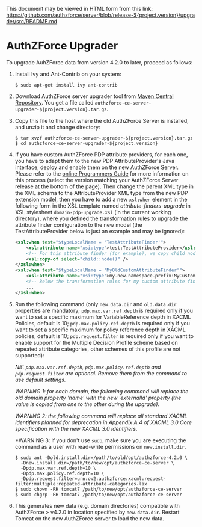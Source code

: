 This document may be viewed in HTML form from this link: 
https://github.com/authzforce/server/blob/release-${project.version}/upgrader/src/README.md

# AuthZForce Upgrader

To upgrade AuhZForce data from version 4.2.0 to later, proceed as follows:

1. Install Ivy and Ant-Contrib on your system:

    ```shell
    $ sudo apt-get install ivy ant-contrib
    ```
    
1. Download AuthZForce server upgrader tool from [Maven Central Repository](http://repo1.maven.org/maven2/org/ow2/authzforce/authzforce-ce-server-upgrader/${project.version}/authzforce-ce-server-upgrader-${project.version}.tar.gz). You get a file called ``authzforce-ce-server-upgrader-${project.version}.tar.gz``.
1. Copy this file to the host where the old AuthZForce Server is installed, and unzip it and change directory:

    ```shell
    $ tar xvzf authzforce-ce-server-upgrader-${project.version}.tar.gz
    $ cd authzforce-ce-server-upgrader-${project.version}
    ```
    
1. If you have custom AuthZForce PDP attribute providers, for each one, you have to adapt them to the new PDP AttributeProvider's Java interface, deploy and enable them on the new AuthZForce Server. Please refer to the [online Programmers Guide](http://authzforce-ce-fiware.readthedocs.io/en/latest/UserAndProgrammersGuide.html) for more information on this process (select the version matching your AuthZForce Server release at the bottom of the page). Then change the parent XML type in the XML schema to the AttributeProvider XML type from the new PDP extension model, then you have to add a new `xsl:when` element in the following form in the XSL template named *attribute-finders-upgrade* in XSL stylesheet `domain-pdp-upgrade.xsl` (in the current working directory), where you defined the transformation rules to upgrade the attribute finder configuration to the new model (the TestAttributeProvider below is just an example and may be ignored):

    ```xml
    <xsl:when test="$typeLocalName = 'TestAttributeFinder'">
	    <xsl:attribute name="xsi:type">test:TestAttributeProvider</xsl:attribute>
	    <!-- For this attribute finder (for example), we copy child nodes as is. -->
	    <xsl:copy-of select="child::node()" />
    </xsl:when>
    <xsl:when test="$typeLocalName = 'MyOldCustomAttributeFinder'">
	    <xsl:attribute name="xsi:type">my-new-namespace-prefix:MyCustomAttributeProvider</xsl:attribute>
	    <!-- Below the transformation rules for my custom attribute finder -->
	    ...
    </xsl:when>
    ```

3. Run the following command (only `new.data.dir` and `old.data.dir` properties are mandatory; `pdp.max.var.ref.depth` is required only if you want to set a specific maximum for VariableReference depth in XACML Policies, default is 10; `pdp.max.policy.ref.depth` is required only if you want to set a specific maximum for policy reference depth in XACML policies, default is 10; `pdp.request.filter` is required only if you want to enable support for the Multiple Decision Profile scheme based on repeated attribute categories, other schemes of this profile are not supported):

    *NB: `pdp.max.var.ref.depth`, `pdp.max.policy.ref.depth` and `pdp.request.filter` are optional. Remove them from the command to use default settings.*

    *WARNING 1: for each domain, the following command will replace the old domain property 'name' with the new 'externalId' property (the value is copied from one to the other during the upgrade).*

    *WARNING 2: the following command will replace all standard XACML identifiers planned for deprecation in Appendix A.4 of XACML 3.0 Core specification with the new XACML 3.0 identifiers.*
    
    *WARNING 3: if you don't use `sudo`, make sure you are executing the command as a user with read-write permissions on `new.install.dir`.
  
    ```shell
    $ sudo ant -Dold.install.dir=/path/to/old/opt/authzforce-4.2.0 \
      -Dnew.install.dir=/path/to/new/opt/authzforce-ce-server \
      -Dpdp.max.var.ref.depth=10 \
      -Dpdp.max.policy.ref.depth=10 \
      -Dpdp.request.filter=urn:ow2:authzforce:xacml:request-filter:multiple:repeated-attribute-categories-lax
    $ sudo chown -RH tomcat7 /path/to/new/opt/authzforce-ce-server
    $ sudo chgrp -RH tomcat7 /path/to/new/opt/authzforce-ce-server
    ```

1. This generates new data (e.g. domain directories) compatible with AuthZForce > v4.2.0 in location specified by `new.data.dir`. Restart Tomcat on the new AuthZForce server to load the new data.
